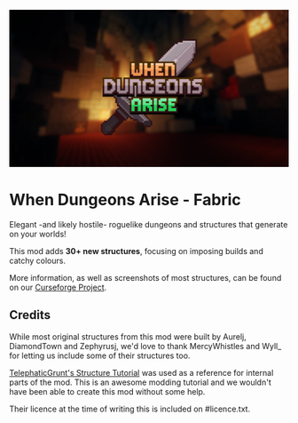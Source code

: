 ![img.png](img.png)
# When Dungeons Arise - Fabric
Elegant -and likely hostile- roguelike dungeons and structures that generate on your worlds!

This mod adds **30+ new structures**, focusing on imposing builds and catchy colours.

More information, as well as screenshots of most structures, can be found on our [Curseforge Project](https://www.curseforge.com/minecraft/mc-mods/when-dungeons-arise).

## Credits

While most original structures from this mod were built by Aurelj, DiamondTown and Zephyrusj, we'd love to thank MercyWhistles and Wyll_ for letting us include some of their structures too.

[TelephaticGrunt's Structure Tutorial](https://github.com/TelepathicGrunt/StructureTutorialMod) was used as a reference for internal parts of the mod. This is an awesome modding tutorial and we wouldn't have been able to create this mod without some help.

Their licence at the time of writing this is included on #licence.txt.